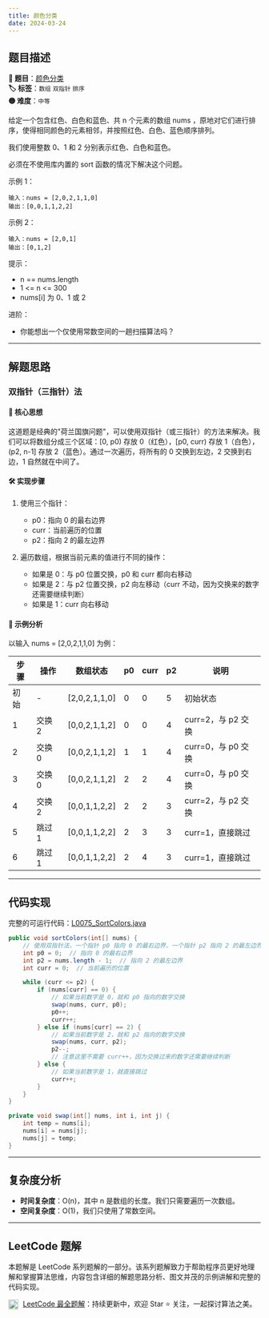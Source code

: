 ```yaml
---
title: 颜色分类
date: 2024-03-24
---
```


## 题目描述

**🔗 题目**：[颜色分类](https://leetcode.cn/problems/sort-colors/)  
**🏷️ 标签**：`数组` `双指针` `排序`  
**🟡 难度**：`中等`  

给定一个包含红色、白色和蓝色、共 n 个元素的数组 nums ，原地对它们进行排序，使得相同颜色的元素相邻，并按照红色、白色、蓝色顺序排列。

我们使用整数 0、1 和 2 分别表示红色、白色和蓝色。

必须在不使用库内置的 sort 函数的情况下解决这个问题。

示例 1：
```
输入：nums = [2,0,2,1,1,0]
输出：[0,0,1,1,2,2]
```

示例 2：
```
输入：nums = [2,0,1]
输出：[0,1,2]
```

提示：
- n == nums.length
- 1 <= n <= 300
- nums[i] 为 0、1 或 2

进阶：
- 你能想出一个仅使用常数空间的一趟扫描算法吗？

---

## 解题思路

### 双指针（三指针）法

#### 📝 核心思想
这道题是经典的"荷兰国旗问题"，可以使用双指针（或三指针）的方法来解决。我们可以将数组分成三个区域：[0, p0) 存放 0（红色），[p0, curr) 存放 1（白色），(p2, n-1] 存放 2（蓝色）。通过一次遍历，将所有的 0 交换到左边，2 交换到右边，1 自然就在中间了。

#### 🛠️ 实现步骤
1. 使用三个指针：
   - p0：指向 0 的最右边界
   - curr：当前遍历的位置
   - p2：指向 2 的最左边界

2. 遍历数组，根据当前元素的值进行不同的操作：
   - 如果是 0：与 p0 位置交换，p0 和 curr 都向右移动
   - 如果是 2：与 p2 位置交换，p2 向左移动（curr 不动，因为交换来的数字还需要继续判断）
   - 如果是 1：curr 向右移动

#### 🧩 示例分析
以输入 nums = [2,0,2,1,1,0] 为例：

| 步骤 | 操作 | 数组状态 | p0 | curr | p2 | 说明 |
|-----|------|---------|-----|------|-----|-----|
| 初始 | - | [2,0,2,1,1,0] | 0 | 0 | 5 | 初始状态 |
| 1 | 交换 2 | [0,0,2,1,1,2] | 0 | 0 | 4 | curr=2，与 p2 交换 |
| 2 | 交换 0 | [0,0,2,1,1,2] | 1 | 1 | 4 | curr=0，与 p0 交换 |
| 3 | 交换 0 | [0,0,2,1,1,2] | 2 | 2 | 4 | curr=0，与 p0 交换 |
| 4 | 交换 2 | [0,0,1,1,2,2] | 2 | 2 | 3 | curr=2，与 p2 交换 |
| 5 | 跳过 1 | [0,0,1,1,2,2] | 2 | 3 | 3 | curr=1，直接跳过 |
| 6 | 跳过 1 | [0,0,1,1,2,2] | 2 | 4 | 3 | curr=1，直接跳过 |

---

## 代码实现

完整的可运行代码：[L0075_SortColors.java](../src/main/java/L0075_SortColors.java)

```java
public void sortColors(int[] nums) {
    // 使用双指针法，一个指针 p0 指向 0 的最右边界，一个指针 p2 指向 2 的最左边界
    int p0 = 0;  // 指向 0 的最右边界
    int p2 = nums.length - 1;  // 指向 2 的最左边界
    int curr = 0;  // 当前遍历的位置

    while (curr <= p2) {
        if (nums[curr] == 0) {
            // 如果当前数字是 0，就和 p0 指向的数字交换
            swap(nums, curr, p0);
            p0++;
            curr++;
        } else if (nums[curr] == 2) {
            // 如果当前数字是 2，就和 p2 指向的数字交换
            swap(nums, curr, p2);
            p2--;
            // 注意这里不需要 curr++，因为交换过来的数字还需要继续判断
        } else {
            // 如果当前数字是 1，就直接跳过
            curr++;
        }
    }
}

private void swap(int[] nums, int i, int j) {
    int temp = nums[i];
    nums[i] = nums[j];
    nums[j] = temp;
}
```

---

## 复杂度分析

- **时间复杂度**：O(n)，其中 n 是数组的长度。我们只需要遍历一次数组。
- **空间复杂度**：O(1)，我们只使用了常数空间。

---

## LeetCode 题解

本题解是 LeetCode 系列题解的一部分。该系列题解致力于帮助程序员更好地理解和掌握算法思维，内容包含详细的解题思路分析、图文并茂的示例讲解和完整的代码实现。

<img src="https://github.githubassets.com/images/modules/logos_page/GitHub-Mark.png" alt="GitHub" width="20" style="vertical-align: middle; margin-right: 5px"> [LeetCode 最全题解](https://github.com/LjyYano/LeetCode)：持续更新中，欢迎 Star ⭐️ 关注，一起探讨算法之美。 